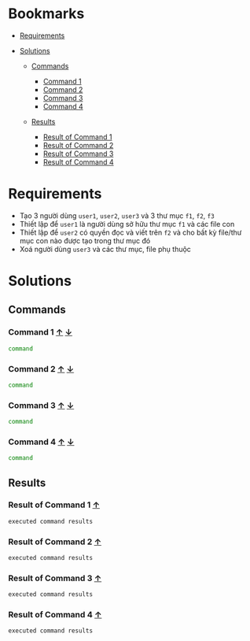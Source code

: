 <a name="bookmarks"/>

# Bookmarks

- [Requirements](#requirements)

- [Solutions](#solutions)

  - [Commands](#commands)
    - [Command 1](#command-1)
    - [Command 2](#command-2)
    - [Command 3](#command-3)
    - [Command 4](#command-4)

  - [Results](#results)
    - [Result of Command 1](#result-1)
    - [Result of Command 2](#result-2)
    - [Result of Command 3](#result-3)
    - [Result of Command 4](#result-4)

<a name="requirements"/>

# Requirements

- Tạo 3 người dùng `user1`, `user2`, `user3` và 3 thư mục `f1`, `f2`, `f3`
- Thiết lập để `user1` là người dùng sở hữu thư mục `f1` và các file con
- Thiết lập để `user2` có quyền đọc và viết trên `f2` và cho bất kỳ file/thư mục con nào được tạo trong thư mục đó
- Xoá người dùng `user3` và các thư mục, file phụ thuộc

<a name="solutions"/>

# Solutions 

<a name="commands"/>

## Commands

<a name="command-1"/>

### Command 1 [↑](#bookmarks) [↓](#result-1)

```sh
command
```

<a name="command-2"/>

### Command 2 [↑](#bookmarks) [↓](#result-2)

```sh
command
```

<a name="command-3"/>

### Command 3 [↑](#bookmarks) [↓](#result-3)

```sh
command
```

<a name="command-4"/>

### Command 4 [↑](#bookmarks) [↓](#result-4)

```sh
command
```

<a name="results"/>

## Results

<a name="result-1"/>

### Result of Command 1 [↑](#command-1)

```sh
executed command results
```

<a name="result-2"/>

### Result of Command 2 [↑](#command-2)

```sh
executed command results
```

<a name="result-3"/>

### Result of Command 3 [↑](#command-3)

```sh
executed command results
```

<a name="result-4"/>

### Result of Command 4 [↑](#command-4)

```sh
executed command results
```